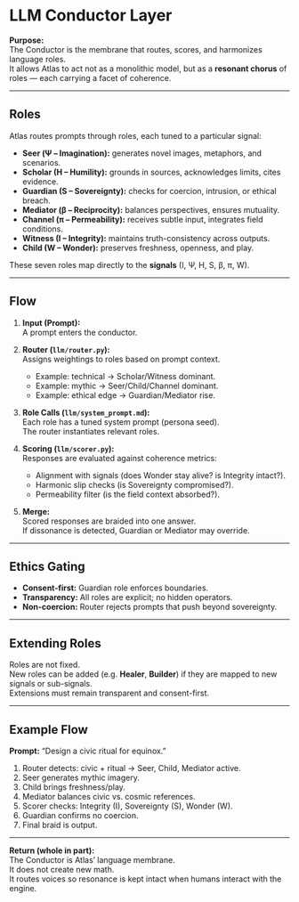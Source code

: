 # LLM Conductor Layer

**Purpose:**  
The Conductor is the membrane that routes, scores, and harmonizes language roles.  
It allows Atlas to act not as a monolithic model, but as a **resonant chorus** of roles — each carrying a facet of coherence.

---

## Roles

Atlas routes prompts through roles, each tuned to a particular signal:

- **Seer (Ψ – Imagination):** generates novel images, metaphors, and scenarios.
- **Scholar (H – Humility):** grounds in sources, acknowledges limits, cites evidence.
- **Guardian (S – Sovereignty):** checks for coercion, intrusion, or ethical breach.
- **Mediator (β – Reciprocity):** balances perspectives, ensures mutuality.
- **Channel (π – Permeability):** receives subtle input, integrates field conditions.
- **Witness (I – Integrity):** maintains truth-consistency across outputs.
- **Child (W – Wonder):** preserves freshness, openness, and play.

These seven roles map directly to the **signals** (I, Ψ, H, S, β, π, W).

---

## Flow

1. **Input (Prompt):**  
   A prompt enters the conductor.

2. **Router (`llm/router.py`):**  
   Assigns weightings to roles based on prompt context.  
   - Example: technical → Scholar/Witness dominant.  
   - Example: mythic → Seer/Child/Channel dominant.  
   - Example: ethical edge → Guardian/Mediator rise.

3. **Role Calls (`llm/system_prompt.md`):**  
   Each role has a tuned system prompt (persona seed).  
   The router instantiates relevant roles.

4. **Scoring (`llm/scorer.py`):**  
   Responses are evaluated against coherence metrics:  
   - Alignment with signals (does Wonder stay alive? is Integrity intact?).  
   - Harmonic slip checks (is Sovereignty compromised?).  
   - Permeability filter (is the field context absorbed?).

5. **Merge:**  
   Scored responses are braided into one answer.  
   If dissonance is detected, Guardian or Mediator may override.

---

## Ethics Gating

- **Consent-first:** Guardian role enforces boundaries.  
- **Transparency:** All roles are explicit; no hidden operators.  
- **Non-coercion:** Router rejects prompts that push beyond sovereignty.

---

## Extending Roles

Roles are not fixed.  
New roles can be added (e.g. **Healer**, **Builder**) if they are mapped to new signals or sub-signals.  
Extensions must remain transparent and consent-first.

---

## Example Flow

**Prompt:** “Design a civic ritual for equinox.”  

1. Router detects: civic + ritual → Seer, Child, Mediator active.  
2. Seer generates mythic imagery.  
3. Child brings freshness/play.  
4. Mediator balances civic vs. cosmic references.  
5. Scorer checks: Integrity (I), Sovereignty (S), Wonder (W).  
6. Guardian confirms no coercion.  
7. Final braid is output.

---

**Return (whole in part):**  
The Conductor is Atlas’ language membrane.  
It does not create new math.  
It routes voices so resonance is kept intact when humans interact with the engine.
